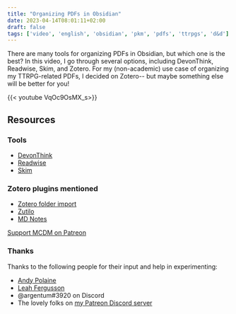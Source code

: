 ```yaml
---
title: "Organizing PDFs in Obsidian"
date: 2023-04-14T08:01:11+02:00
draft: false
tags: ['video', 'english', 'obsidian', 'pkm', 'pdfs', 'ttrpgs', 'd&d']
---
```

There are many tools for organizing PDFs in Obsidian, but which one is the best? In this video, I go through several options, including DevonThink, Readwise, Skim, and Zotero. For my (non-academic) use case of organizing my TTRPG-related PDFs, I decided on Zotero-- but maybe something else will be better for you!

{{< youtube VqOc9OsMX_s>}}

## Resources

### Tools
- [DevonThink](https://www.devontechnologies.com/apps/devonthink)
- [Readwise](https://readwise.io/nicole)
- [Skim](https://skim-app.sourceforge.io/)

### Zotero plugins mentioned
- [Zotero folder import](https://github.com/retorquere/zotero-folder-import)
- [Zutilo](https://github.com/wshanks/Zutilo)
- [MD Notes](https://github.com/argenos/zotero-mdnotes)

[Support MCDM on Patreon](https://patreon.com/mcdm)

### Thanks
Thanks to the following people for their input and help in experimenting:
- [Andy Polaine](https://polaine.com)
- [Leah Fergusson](https://leahferguson.com/)
- @argentum#3920 on Discord
- The lovely folks on [my Patreon Discord server](https://patreon.com/nicolevdh)
